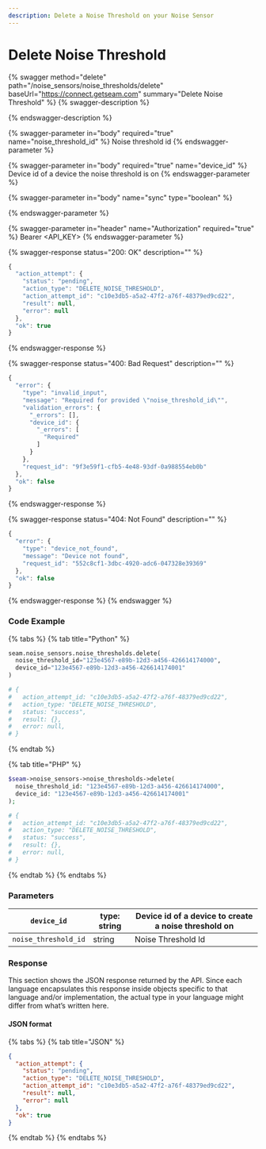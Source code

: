 ```yaml
---
description: Delete a Noise Threshold on your Noise Sensor
---
```


# Delete Noise Threshold

{% swagger method="delete" path="/noise_sensors/noise_thresholds/delete" baseUrl="https://connect.getseam.com" summary="Delete Noise Threshold" %}
{% swagger-description %}

{% endswagger-description %}

{% swagger-parameter in="body" required="true" name="noise_threshold_id" %}
Noise threshold id
{% endswagger-parameter %}

{% swagger-parameter in="body" required="true" name="device_id" %}
Device id of a device the noise threshold is on
{% endswagger-parameter %}

{% swagger-parameter in="body" name="sync" type="boolean" %}

{% endswagger-parameter %}

{% swagger-parameter in="header" name="Authorization" required="true" %}
Bearer <API_KEY>
{% endswagger-parameter %}

{% swagger-response status="200: OK" description="" %}

```javascript
{
  "action_attempt": {
    "status": "pending",
    "action_type": "DELETE_NOISE_THRESHOLD",
    "action_attempt_id": "c10e3db5-a5a2-47f2-a76f-48379ed9cd22",
    "result": null,
    "error": null
  },
  "ok": true
}
```

{% endswagger-response %}

{% swagger-response status="400: Bad Request" description="" %}

```javascript
{
  "error": {
    "type": "invalid_input",
    "message": "Required for provided \"noise_threshold_id\"",
    "validation_errors": {
      "_errors": [],
      "device_id": {
        "_errors": [
          "Required"
        ]
      }
    },
    "request_id": "9f3e59f1-cfb5-4e48-93df-0a988554eb0b"
  },
  "ok": false
}
```

{% endswagger-response %}

{% swagger-response status="404: Not Found" description="" %}

```javascript
{
  "error": {
    "type": "device_not_found",
    "message": "Device not found",
    "request_id": "552c8cf1-3dbc-4920-adc6-047328e39369"
  },
  "ok": false
}
```

{% endswagger-response %}
{% endswagger %}

### Code Example

{% tabs %}
{% tab title="Python" %}

```python
seam.noise_sensors.noise_thresholds.delete(
  noise_threshold_id="123e4567-e89b-12d3-a456-426614174000",
  device_id="123e4567-e89b-12d3-a456-426614174001"
)

# {
#   action_attempt_id: "c10e3db5-a5a2-47f2-a76f-48379ed9cd22",
#   action_type: "DELETE_NOISE_THRESHOLD",
#   status: "success",
#   result: {},
#   error: null,
# }
```

{% endtab %}

{% tab title="PHP" %}

```php
$seam->noise_sensors->noise_thresholds->delete(
  noise_threshold_id: "123e4567-e89b-12d3-a456-426614174000",
  device_id: "123e4567-e89b-12d3-a456-426614174001"
);

# {
#   action_attempt_id: "c10e3db5-a5a2-47f2-a76f-48379ed9cd22",
#   action_type: "DELETE_NOISE_THRESHOLD",
#   status: "success",
#   result: {},
#   error: null,
# }
```

{% endtab %}
{% endtabs %}

### Parameters

| `device_id`          | type: string | Device id of a device to create a noise threshold on |
| -------------------- | ------------ | ---------------------------------------------------- |
| `noise_threshold_id` | string       | Noise Threshold Id                                   |

### Response

This section shows the JSON response returned by the API. Since each language encapsulates this response inside objects specific to that language and/or implementation, the actual type in your language might differ from what’s written here.

#### JSON format

{% tabs %}
{% tab title="JSON" %}

```json
{
  "action_attempt": {
    "status": "pending",
    "action_type": "DELETE_NOISE_THRESHOLD",
    "action_attempt_id": "c10e3db5-a5a2-47f2-a76f-48379ed9cd22",
    "result": null,
    "error": null
  },
  "ok": true
}
```

{% endtab %}
{% endtabs %}

